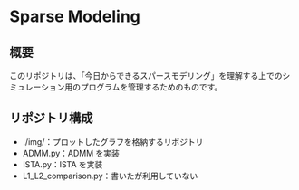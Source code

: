 # Sparse Modeling

## 概要

このリポジトリは、「今日からできるスパースモデリング」を理解する上でのシミュレーション用のプログラムを管理するためのものです。

## リポジトリ構成

- ./img/：プロットしたグラフを格納するリポジトリ
- ADMM.py：ADMM を実装
- ISTA.py：ISTA を実装
- L1_L2_comparison.py：書いたが利用していない
